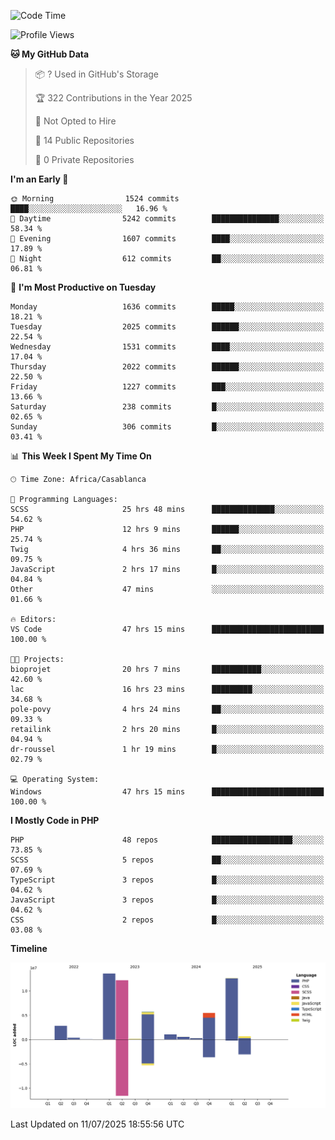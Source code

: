 <!--START_SECTION:waka-->
![Code Time](http://img.shields.io/badge/Code%20Time-6%2C320%20hrs%2055%20mins-blue)

![Profile Views](http://img.shields.io/badge/Profile%20Views-0-blue)

**🐱 My GitHub Data** 

> 📦 ? Used in GitHub's Storage 
 > 
> 🏆 322 Contributions in the Year 2025
 > 
> 🚫 Not Opted to Hire
 > 
> 📜 14 Public Repositories 
 > 
> 🔑 0 Private Repositories 
 > 
**I'm an Early 🐤** 

```text
🌞 Morning                1524 commits        ████░░░░░░░░░░░░░░░░░░░░░   16.96 % 
🌆 Daytime                5242 commits        ███████████████░░░░░░░░░░   58.34 % 
🌃 Evening                1607 commits        ████░░░░░░░░░░░░░░░░░░░░░   17.89 % 
🌙 Night                  612 commits         ██░░░░░░░░░░░░░░░░░░░░░░░   06.81 % 
```
📅 **I'm Most Productive on Tuesday** 

```text
Monday                   1636 commits        █████░░░░░░░░░░░░░░░░░░░░   18.21 % 
Tuesday                  2025 commits        ██████░░░░░░░░░░░░░░░░░░░   22.54 % 
Wednesday                1531 commits        ████░░░░░░░░░░░░░░░░░░░░░   17.04 % 
Thursday                 2022 commits        ██████░░░░░░░░░░░░░░░░░░░   22.50 % 
Friday                   1227 commits        ███░░░░░░░░░░░░░░░░░░░░░░   13.66 % 
Saturday                 238 commits         █░░░░░░░░░░░░░░░░░░░░░░░░   02.65 % 
Sunday                   306 commits         █░░░░░░░░░░░░░░░░░░░░░░░░   03.41 % 
```


📊 **This Week I Spent My Time On** 

```text
🕑︎ Time Zone: Africa/Casablanca

💬 Programming Languages: 
SCSS                     25 hrs 48 mins      ██████████████░░░░░░░░░░░   54.62 % 
PHP                      12 hrs 9 mins       ██████░░░░░░░░░░░░░░░░░░░   25.74 % 
Twig                     4 hrs 36 mins       ██░░░░░░░░░░░░░░░░░░░░░░░   09.75 % 
JavaScript               2 hrs 17 mins       █░░░░░░░░░░░░░░░░░░░░░░░░   04.84 % 
Other                    47 mins             ░░░░░░░░░░░░░░░░░░░░░░░░░   01.66 % 

🔥 Editors: 
VS Code                  47 hrs 15 mins      █████████████████████████   100.00 % 

🐱‍💻 Projects: 
bioprojet                20 hrs 7 mins       ███████████░░░░░░░░░░░░░░   42.60 % 
lac                      16 hrs 23 mins      █████████░░░░░░░░░░░░░░░░   34.68 % 
pole-povy                4 hrs 24 mins       ██░░░░░░░░░░░░░░░░░░░░░░░   09.33 % 
retailink                2 hrs 20 mins       █░░░░░░░░░░░░░░░░░░░░░░░░   04.94 % 
dr-roussel               1 hr 19 mins        █░░░░░░░░░░░░░░░░░░░░░░░░   02.79 % 

💻 Operating System: 
Windows                  47 hrs 15 mins      █████████████████████████   100.00 % 
```

**I Mostly Code in PHP** 

```text
PHP                      48 repos            ██████████████████░░░░░░░   73.85 % 
SCSS                     5 repos             ██░░░░░░░░░░░░░░░░░░░░░░░   07.69 % 
TypeScript               3 repos             █░░░░░░░░░░░░░░░░░░░░░░░░   04.62 % 
JavaScript               3 repos             █░░░░░░░░░░░░░░░░░░░░░░░░   04.62 % 
CSS                      2 repos             █░░░░░░░░░░░░░░░░░░░░░░░░   03.08 % 
```



**Timeline**

![Lines of Code chart](https://raw.githubusercontent.com/tahar-elgunaoui/tahar-elgunaoui/main/assets/bar_graph.png)


 Last Updated on 11/07/2025 18:55:56 UTC
<!--END_SECTION:waka-->
